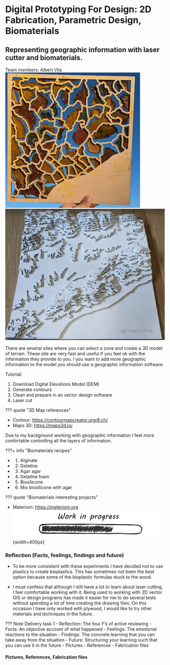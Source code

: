 # **Digital Prototyping For Design: 2D Fabrication, Parametric Design, Biomaterials**

## Representing geographic information with laser cutter and biomaterials.
Team members: Albert Vila
![Maqueta](../../images/4setmanesdespres.JPG)
![Maqueta](../../images/Maqueta.JPG)


There are several sites where you can select a zone and create a 3D model of terrain. These site are very fast and useful if you feel ok with the information they provide to you. I you want to add more geographic information to the model you should use a geographic information software.

Tutorial:
1) Download Digital Elevations Model (DEM)
2) Generate contours
3) Clean and prepare in an vector design software
4) Laser cut

??? quote "3D Map references"
  - Contour: https://contourmapcreator.urgr8.ch/
  - Maps 3D: https://maps3d.io/
  
  


Due to my background working with geographic information I feel more confortable controlling  all the layers of information.



???+ info "Biomaterials recipes"
  - 01. Alginate
  - 02. Gelatine
  - 03. Agar agar
  - 04. Gelatine foam
  - 05. Biosilicone
  - 06. Mix biosilicone with agar
    

??? quote "Biomaterials interesting projects"
  - Materiom: https://materiom.org
![WIP](../../images/WIP.png){width=400px}

### Reflection (Facts, feelings, findings and future)

- To be more consistent with these experiments I have decided not to use plastics to create bioplastics. This has sometimes not been the best option because some of the bioplastic formulas stuck to the wood.

- I must confess that although I still have a lot to learn about laser cutting, I feel comfortable working with it. Being used to working with 2D vector GIS or design programs has made it easier for me to do several tests without spending a lot of time creating the drawing files. On this occasion I have only worked with plywood, I would like to try other materials and techniques in the future. 





??? Note Delivery task 1
    - Reflection: The four F’s of active reviewing
         - Facts: An objective account of what happened
         - Feelings: The emotional reactions to the situation
         - Findings: The concrete learning that you can take away from the situation
         - Future: Structuring your learning such that you can use it in the future
    - Pictures
    - References
    - Fabrication files




#### Pictures, References, Fabrication files




